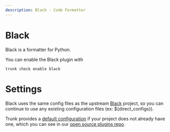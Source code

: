 ```yaml
---
description: Black - Code Formatter
---
```


# Black

Black is a formatter for Python.

You can enable the Black plugin with

```shell
trunk check enable black
```

# Settings

Black uses the same config files as the 
upstream [Black](https://pypi.org/project/black/) project, so you can continue to use any
existing configuration files (ex: ${direct_configs}).

Trunk provides a [default configuration](https://github.com/trunk-io/plugins/tree/main/linters/black) if your project does not already have one,
which you can see in our [open source plugins repo](https://github.com/trunk-io/plugins/tree/main).
